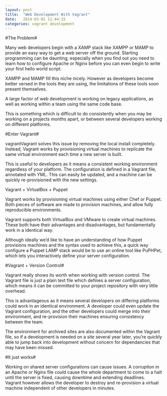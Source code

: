 ```yaml
---
layout: post
title:  "Web Development With Vagrant"
date:   2014-03-01 11:44:15
categories: vagrant development
---
```


#The Problem#

Many web developers begin with a XAMP stack like XAMPP or MAMP to provide an easy way to get a web server off the ground. Starting programming can be daunting; especially when you find out you need to learn how to configure Apache or Nginx before you can even begin to write your first hello world script.

XAMPP and MAMP fill this niche nicely. However as developers become better versed in the tools they are using, the limitations of these tools soon present themselves.

A large factor of web development is working on legacy applications, as well as working within a team using the same code base.

This is something which is difficult to do consistently when you may be working on a projects months apart, or between several developers working on different platforms.

#Enter Vagrant#

vagrantVagrant solves this issue by removing the local install completely. Instead, Vagrant works by provisioning virtual machines to replicate the same virtual environment each time a new server is built.

This is useful to developers as it means a consistent working environment regardless of your platform. The configuration is defined in a Vagrant file, annotated with YML. This can easily be updated, and a machine can be quickly re-provisioned with the new settings.

Vagrant + VirtualBox + Puppet

Vagrant works by provisioning virtual machines using either Chef or Puppet. Both pieces of software are made to provision machines, and allow fully reproducible environments.

Vagrant supports both VirtualBox and VMware to create virtual machines. These both have their advantages and disadvantages, but fundamentally work in a identical way.

Although ideally we’d like to have an understanding of how Puppet provisions machines and the syntax used to achieve this, a quick way configure a Puppet LAMP stack would be to use an online tool like PuPHPet, which lets you interactively define your server configuration.

#Vagrant + Version Control#

Vagrant really shows its worth when working with version control. The Vagrant file is just a plain text file which defines a server configuration, which means it can be committed to your project repository with very little overhead.

This is advantageous as it means several developers on differing platforms could work in an identical environment. A developer could even update the Vagrant configuration, and the other developers could merge into their environment, and re-provision their machines ensuring consistency between the team.

The environment for archived sites are also documented within the Vagrant file, so if a development is needed on a site several year later, you’re quickly able to jump back into development without concern for dependancies that may have been missed.

#It just works#

Working on shared server configurations can cause issues. A corruption in an Apache or Nginx file could cause the whole department to come to a halt until the server is fixed, causing downtime and extending deadlines. Vagrant however allows the developer to destroy and re-provision a virtual machine independent of other developers in minutes.